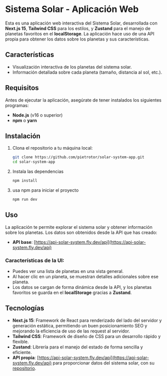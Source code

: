 # Sistema Solar - Aplicación Web

Esta es una aplicación web interactiva del Sistema Solar, desarrollada con **Next.js 15**, **Tailwind CSS** para los estilos, y **Zustand** para el manejo de planetas favoritos en el **localStorage**. La aplicación hace uso de una API propia para obtener los datos sobre los planetas y sus características.

## Características

- Visualización interactiva de los planetas del sistema solar.
- Información detallada sobre cada planeta (tamaño, distancia al sol, etc.).

## Requisitos

Antes de ejecutar la aplicación, asegúrate de tener instalados los siguientes programas:

- **Node.js** (v16 o superior)
- **npm** o **yarn**

## Instalación

1. Clona el repositorio a tu máquina local:

   ```bash
   git clone https://github.com/pietrotor/solar-system-app.git
   cd solar-system-app
   ```

2. Instala las dependencias
   ```bash
   npm install
   ```
3. usa npm para iniciar el proyecto
   ```bash
   npm run dev
   ```

## Uso

La aplicación te permite explorar el sistema solar y obtener información sobre los planetas. Los datos son obtenidos desde la API que has creado:

- **API base**: [https://api-solar-system.fly.dev/api](https://api-solar-system.fly.dev/api)

### Características de la UI:

- Puedes ver una lista de planetas en una vista general.
- Al hacer clic en un planeta, se muestran detalles adicionales sobre ese planeta.
- Los datos se cargan de forma dinámica desde la API, y los planetas favoritos se guarda en el **localStorage** gracias a **Zustand**.

## Tecnologías

- **Next.js 15**: Framework de React para renderizado del lado del servidor y generación estática, permitiendo un buen posicionamiento SEO y mejorando la eficiencia de uso de las request al servidor.
- **Tailwind CSS**: Framework de diseño de CSS para un desarrollo rápido y flexible.
- **Zustand**: Librería para el manejo del estado de forma sencilla y eficiente.
- **API propia**: [https://api-solar-system.fly.dev/api](https://api-solar-system.fly.dev/api) para proporcionar datos del sistema solar, con su [repositorio](https://github.com/pietrotor/api-solar-sytem).

